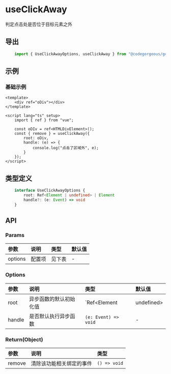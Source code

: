 # useClickAway

判定点击处是否位于目标元素之外

## 导出

```ts
    import { UseClickAwayOptions, useClickAway } from "@codegorgeous/gorgeous-ui";
```

## 示例

### 基础示例

```vue
<template>
    <div ref="oDiv"></div>
</template>

<script lang="ts" setup>
    import { ref } from "vue";

    const oDIv = ref<HTMLDivElement>();
    const { remove } = useClickAway({
        root: oDiv,
        handle: (e) => {
            console.log("点击了区域外", e);
        }
    }); 
</script>
```

## 类型定义

```ts
    interface UseClickAwayOptions {
        root: Ref<Element | undefined> | Element
        handle?: (e: Event) => void
    }
```

## API

### Params
| 参数 | 说明 | 类型 | 默认值 |
| :- | :- | :- | :- |
| options | 配置项 | 见下表 | - |

### Options
| 参数 | 说明 | 类型 | 默认值 |
| :- | :- | :- | :- |
| root | 异步函数的默认初始化值 | `Ref<Element | undefined> | Element` | - |
| handle | 是否默认执行异步函数 | `(e: Event) => void` | - |

### Return(Object)
| 参数 | 说明 | 类型 |
| :- | :- | :- |
| remove | 清除该功能相关绑定的事件 | `() => void` |